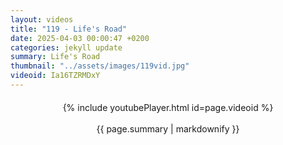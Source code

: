 ```yaml
---
layout: videos
title: "119 - Life's Road"
date: 2025-04-03 00:00:47 +0200
categories: jekyll update
summary: Life's Road
thumbnail: "../assets/images/119vid.jpg"
videoid: Ia16TZRMDxY
---
```


<div style="text-align: center; margin-top: 20px;">
  {% include youtubePlayer.html id=page.videoid %}
  <p style="margin-top: 15px; font-size: 1.2em; color: #333;">
    <p>{{ page.summary | markdownify }}</p>
  </p>
</div>
